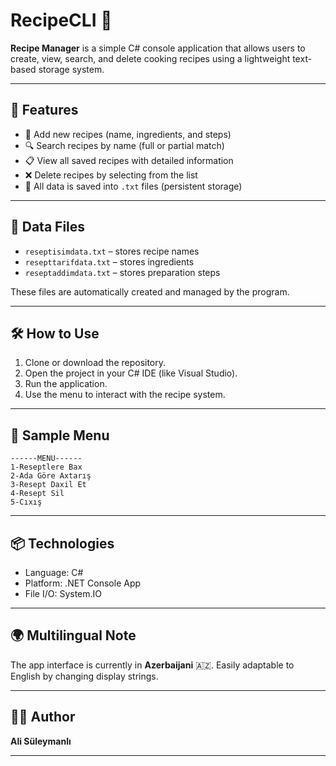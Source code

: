 
# RecipeCLI 🍲

**Recipe Manager** is a simple C# console application that allows users to create, view, search, and delete cooking recipes using a lightweight text-based storage system.

---

## 📌 Features

- 🧾 Add new recipes (name, ingredients, and steps)
- 🔍 Search recipes by name (full or partial match)
- 📋 View all saved recipes with detailed information
- ❌ Delete recipes by selecting from the list
- 💾 All data is saved into `.txt` files (persistent storage)

---

## 📁 Data Files

- `reseptisimdata.txt` – stores recipe names
- `resepttarifdata.txt` – stores ingredients
- `reseptaddimdata.txt` – stores preparation steps

These files are automatically created and managed by the program.

---

## 🛠️ How to Use

1. Clone or download the repository.
2. Open the project in your C# IDE (like Visual Studio).
3. Run the application.
4. Use the menu to interact with the recipe system.

---

## 🧪 Sample Menu

```
------MENU------
1-Reseptlere Bax 
2-Ada Göre Axtarış 
3-Resept Daxil Et 
4-Resept Sil 
5-Cıxış
```

---

## 📦 Technologies

- Language: C#
- Platform: .NET Console App
- File I/O: System.IO

---

## 🌍 Multilingual Note

The app interface is currently in **Azerbaijani** 🇦🇿. Easily adaptable to English by changing display strings.

---

## 👨‍💻 Author

**Ali Süleymanlı**  

---